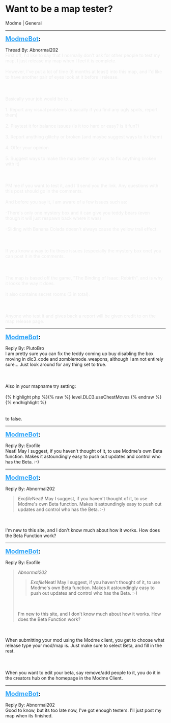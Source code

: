 # Want to be a map tester?
Modme | General

---
<strong style="font-size: 1.4em;"><span style="text-decoration: underline;text-decoration-color: #34a7f9;"><span style="color:#34a7f9;">ModmeBot</span></span>:</strong>

<p>Thread By: Abnormal202<br /><span style="color:#ebebeb;">First off, I&#39;d like to say that I normally don&#39;t ask for other people to test my map, I just release my map when I feel it is complete.</span><br /><br /><span style="color:#ebebeb;">However, I&#39;ve put a lot of time (6 months at least) into this map, and I&#39;d like to have another pair of eyes look at it before I release.</span><br /><br /><br /><br /><span style="color:#ebebeb;">Basically your job would be to...</span><br /><br /><span style="color:#ebebeb;">1. Report any visual problems (basically if you find any ugly spots, report them)</span><br /><br /><span style="color:#ebebeb;">2. Playtest it for balance issues (is it too hard or easy? is it fun?)</span><br /><br /><span style="color:#ebebeb;">3. Report anything glitchy or broken (and maybe suggest ways to fix them)</span><br /><br /><span style="color:#ebebeb;">4. Offer your opinion</span><br /><br /><span style="color:#ebebeb;">5. Suggest ways to make the map better (or ways to fix anything broken with it)</span><br /><br /><br /><br /><span style="color:#ebebeb;">PM me if you want to test it, and I&#39;ll send you the link. Any questions with this post should go in the comments.</span><br /><br /><span style="color:#ebebeb;">And before you say it, I am aware of a few issues such as:</span><br /><br /><span style="color:#ebebeb;">-There&#39;s only one mystery box and it can give you teddy bears (even though it will just respawn back where it was)</span><br /><br /><span style="color:#ebebeb;">-Sliding with Banana Colada doesn&#39;t always cause the yellow trail effect.</span><br /><br /><span style="color:#ebebeb;"></span><br /><br /><span style="color:#ebebeb;">If you know a way to fix these issues (especially the mystery box one) you can post it in the comments.</span><br /><br /><br /><br /><span style="color:#ebebeb;">The map is based off the game, &quot;The Binding of Isaac: Rebirth&quot;, and is why it looks the way it does.</span><br /><br /><span style="color:#ebebeb;">It also contains secret rooms (3 in total).</span><br /><br /><br /><br /><span style="color:#ebebeb;">Anyone who test it and gives back a report will be given credit to on the map release page.</span></p>

---
<strong style="font-size: 1.4em;"><span style="text-decoration: underline;text-decoration-color: #34a7f9;"><span style="color:#34a7f9;">ModmeBot</span></span>:</strong>

<p>Reply By: PlutoBro<br />I am pretty sure you can fix the teddy coming up buy disabling the box moving in dlc3_code and zombiemode_weapons, although I am not entirely sure... Just look around for any thing set to true.<br /><br /><br /><br />Also in your mapname try setting:<br /><br />{% highlight php %}{% raw %}
level.DLC3.useChestMoves
{% endraw %}{% endhighlight %}
<br /><br /><br />to false.</p>

---
<strong style="font-size: 1.4em;"><span style="text-decoration: underline;text-decoration-color: #34a7f9;"><span style="color:#34a7f9;">ModmeBot</span></span>:</strong>

<p>Reply By: Exofile<br />Neat! May I suggest, if you haven&#39;t thought of it, to use Modme&#39;s own Beta function. Makes it astoundingly easy to push out updates and control who has the Beta. :-)</p>

---
<strong style="font-size: 1.4em;"><span style="text-decoration: underline;text-decoration-color: #34a7f9;"><span style="color:#34a7f9;">ModmeBot</span></span>:</strong>

<p>Reply By: Abnormal202<br /><blockquote><em>Exofile</em>Neat! May I suggest, if you haven&#39;t thought of it, to use Modme&#39;s own Beta function. Makes it astoundingly easy to push out updates and control who has the Beta. :-)</blockquote><br /><br />I&#39;m new to this site, and I don&#39;t know much about how it works. How does the Beta Function work?</p>

---
<strong style="font-size: 1.4em;"><span style="text-decoration: underline;text-decoration-color: #34a7f9;"><span style="color:#34a7f9;">ModmeBot</span></span>:</strong>

<p>Reply By: Exofile<br /><blockquote><em>Abnormal202</em><blockquote><em>Exofile</em>Neat! May I suggest, if you haven&#39;t thought of it, to use Modme&#39;s own Beta function. Makes it astoundingly easy to push out updates and control who has the Beta. :-)</blockquote><br /><br />I&#39;m new to this site, and I don&#39;t know much about how it works. How does the Beta Function work?</blockquote><br /><br />When submitting your mod using the Modme client, you get to choose what release type your mod/map is. Just make sure to select Beta, and fill in the rest.<br /><br /><br /><br />When you want to edit your beta, say remove/add people to it, you do it in the creators hub on the homepage in the Modme Client.</p>

---
<strong style="font-size: 1.4em;"><span style="text-decoration: underline;text-decoration-color: #34a7f9;"><span style="color:#34a7f9;">ModmeBot</span></span>:</strong>

<p>Reply By: Abnormal202<br />Good to know, but its too late now, I&#39;ve got enough testers. I&#39;ll just post my map when its finished.</p>
